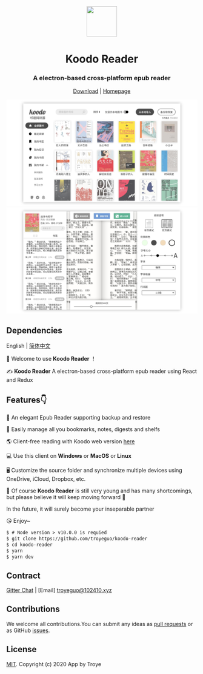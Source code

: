 <div align="center">
  <a href="https://koodo.102410.xyz">
    <img src="assets/icon.ico"  width="80px" height="80px">
  </a>
  <h1 align="center">
    Koodo Reader
  </h1>
  <h3 align="center">
    A electron-based cross-platform epub reader
  </h3>

[Download](https://github.com/troyeguo/koodo-reader/releases) | [Homepage](http://koodo.102410.xyz/)

  <!-- <a href="https://github.com/getgridea/gridea/releases/latest">
    <img src="https://img.shields.io/github/release/getgridea/gridea.svg?style=flat-square" alt="">
  </a>

  <a href="https://github.com/getgridea/gridea/blob/master/LICENSE">
    <img src="https://img.shields.io/github/license/getgridea/gridea.svg?style=flat-square" alt="">
  </a>
  
  <a href="https://github.com/getgridea/gridea/releases/latest">
    <img alt="GitHub All Releases" src="https://img.shields.io/github/downloads/getgridea/gridea/total.svg?color=%2312b886&style=flat-square">
  </a> -->

</div>

<div align="center">
  <img src="/screenshot/manager.jpg" >
  <br/>
  <img src="/screenshot/reader.jpg" >
</div>

## Dependencies

English | [简体中文](https://github.com/troyeguo/koodo-reader/blob/master/README-zh_CN.md)

<!-- **[CHANGELOG](https://github.com/getgridea/gridea/blob/master/CHANGELOG.md)** -->

👏 Welcome to use **Koodo Reader** ！

✍️ **Koodo Reader** A electron-based cross-platform epub reader using React and Redux

## Features👇

📝 An elegant Epub Reader supporting backup and restore

🌉 Easily manage all you bookmarks, notes, digests and shelfs

🌎 Client-free reading with Koodo web version [here](http://reader.102410.xyz)

💻 Use this client on **Windows** or **MacOS** or **Linux**

🖥 Customize the source folder and synchronize multiple devices using OneDrive, iCloud, Dropbox, etc.

🌱 Of course **Koodo Reader** is still very young and has many shortcomings, but please believe it will keep moving forward 🏃

In the future, it will surely become your inseparable partner

😘 Enjoy~

<!-- ## Development

If you want to contribute code, please check the [Contribution Guide](https://github.com/getgridea/gridea/wiki/%E8%B4%A1%E7%8C%AE%E6%8C%87%E5%8D%97) in advance. -->

```shell
$ # Node version > v10.0.0 is requied
$ git clone https://github.com/troyeguo/koodo-reader
$ cd koodo-reader
$ yarn
$ yarn dev
```

## Contract

[Gitter Chat](https://gitter.im/koodo-reader/community?utm_source=share-link&utm_medium=link&utm_campaign=share-link) | [Email] troyeguo@102410.xyz

<!-- ## Example Screenshots

<div align="center">
  <img src="./files/themes.png">
</div> -->

## Contributions

We welcome all contributions.You can submit any ideas as [pull requests](https://github.com/troyeguo/koodo-reader/pulls) or as GitHub [issues](https://github.com/troyeguo/koodo-reader/issues).

<!-- ## Donation -->

<div>
  <!-- <img src="./files/wechat.png" width="240px"> -->
</div>

## License

[MIT](https://github.com/troyeguo/koodo-reader/blob/master/LICENSE). Copyright (c) 2020 App by Troye
